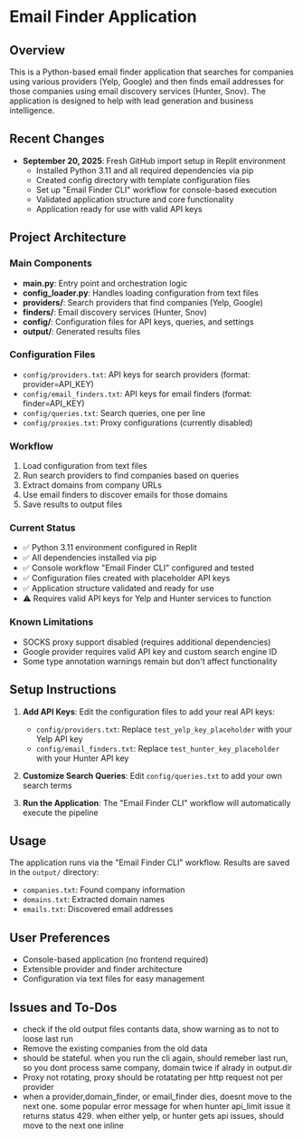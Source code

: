# Email Finder Application

## Overview
This is a Python-based email finder application that searches for companies using various providers (Yelp, Google) and then finds email addresses for those companies using email discovery services (Hunter, Snov). The application is designed to help with lead generation and business intelligence.

## Recent Changes
- **September 20, 2025**: Fresh GitHub import setup in Replit environment
  - Installed Python 3.11 and all required dependencies via pip
  - Created config directory with template configuration files
  - Set up "Email Finder CLI" workflow for console-based execution
  - Validated application structure and core functionality
  - Application ready for use with valid API keys

## Project Architecture

### Main Components
- **main.py**: Entry point and orchestration logic
- **config_loader.py**: Handles loading configuration from text files
- **providers/**: Search providers that find companies (Yelp, Google)
- **finders/**: Email discovery services (Hunter, Snov)
- **config/**: Configuration files for API keys, queries, and settings
- **output/**: Generated results files

### Configuration Files
- `config/providers.txt`: API keys for search providers (format: provider=API_KEY)
- `config/email_finders.txt`: API keys for email finders (format: finder=API_KEY)
- `config/queries.txt`: Search queries, one per line
- `config/proxies.txt`: Proxy configurations (currently disabled)

### Workflow
1. Load configuration from text files
2. Run search providers to find companies based on queries
3. Extract domains from company URLs
4. Use email finders to discover emails for those domains
5. Save results to output files

### Current Status
- ✅ Python 3.11 environment configured in Replit
- ✅ All dependencies installed via pip
- ✅ Console workflow "Email Finder CLI" configured and tested
- ✅ Configuration files created with placeholder API keys
- ✅ Application structure validated and ready for use
- ⚠️ Requires valid API keys for Yelp and Hunter services to function

### Known Limitations
- SOCKS proxy support disabled (requires additional dependencies)
- Google provider requires valid API key and custom search engine ID
- Some type annotation warnings remain but don't affect functionality

## Setup Instructions
1. **Add API Keys**: Edit the configuration files to add your real API keys:
   - `config/providers.txt`: Replace `test_yelp_key_placeholder` with your Yelp API key
   - `config/email_finders.txt`: Replace `test_hunter_key_placeholder` with your Hunter API key

2. **Customize Search Queries**: Edit `config/queries.txt` to add your own search terms

3. **Run the Application**: The "Email Finder CLI" workflow will automatically execute the pipeline

## Usage
The application runs via the "Email Finder CLI" workflow. Results are saved in the `output/` directory:
- `companies.txt`: Found company information
- `domains.txt`: Extracted domain names  
- `emails.txt`: Discovered email addresses

## User Preferences
- Console-based application (no frontend required)
- Extensible provider and finder architecture
- Configuration via text files for easy management


## Issues and To-Dos
- check if the old output files contants data, show warning as to not to loose last run
- Remove the existing companies from the old data
- should be stateful. when you run the cli again, should remeber last run, so you dont process same company, domain twice if alrady in output.dir
- Proxy not rotating, proxy should be rotatating per http request not per provider
- when a provider,domain_finder, or email_finder dies, doesnt move to the next one. some popular error message for when hunter api_limit issue it returns status 429. when either yelp, or hunter gets api issues, should move to the next one inline